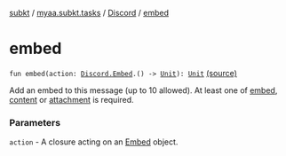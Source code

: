 [subkt](../../index.md) / [myaa.subkt.tasks](../index.md) / [Discord](index.md) / [embed](./embed.md)

# embed

`fun embed(action: `[`Discord.Embed`](-embed/index.md)`.() -> `[`Unit`](https://kotlinlang.org/api/latest/jvm/stdlib/kotlin/-unit/index.html)`): `[`Unit`](https://kotlinlang.org/api/latest/jvm/stdlib/kotlin/-unit/index.html) [(source)](https://github.com/Myaamori/SubKt/blob/0.1.10/src/main/kotlin/myaa/subkt/tasks/discordtask.kt#L457)

Add an embed to this message (up to 10 allowed).
At least one of [embed](./embed.md), [content](content.md) or [attachment](attachment.md) is required.

### Parameters

`action` - A closure acting on an [Embed](-embed/index.md) object.